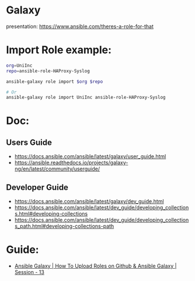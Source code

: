 # Galaxy
presentation: https://www.ansible.com/theres-a-role-for-that

# Import Role example:
```bash
org=UniInc
repo=ansible-role-HAProxy-Syslog

ansible-galaxy role import $org $repo

# Or
ansible-galaxy role import UniInc ansible-role-HAProxy-Syslog
```

# Doc:
## Users Guide
- https://docs.ansible.com/ansible/latest/galaxy/user_guide.html
- https://ansible.readthedocs.io/projects/galaxy-ng/en/latest/community/userguide/

## Developer Guide
- https://docs.ansible.com/ansible/latest/galaxy/dev_guide.html
- https://docs.ansible.com/ansible/latest/dev_guide/developing_collections.html#developing-collections
- https://docs.ansible.com/ansible/latest/dev_guide/developing_collections_path.html#developing-collections-path

# Guide:
- [Ansible Galaxy | How To Upload Roles on Github & Ansible Galaxy | Session - 13](https://youtu.be/WaPIUhcwoPU)

